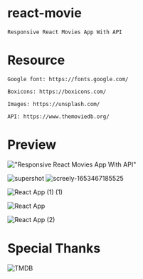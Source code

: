 # react-movie

    Responsive React Movies App With API



# Resource

    Google font: https://fonts.google.com/

    Boxicons: https://boxicons.com/

    Images: https://unsplash.com/

    API: https://www.themoviedb.org/

# Preview

!["Responsive React Movies App With API"](https://user-images.githubusercontent.com/75971776/170228461-0776b7a0-c0bb-42da-b704-f4b9f3a34a43.png)

![supershot](https://user-images.githubusercontent.com/75971776/170232949-56b1841d-c432-4335-b7af-5f4e4651f423.png)
![screely-1653467185525](https://user-images.githubusercontent.com/75971776/170232961-cac2442a-3450-4602-aab5-220ae3a3002d.png)


![React App (1) (1)](https://user-images.githubusercontent.com/75971776/170232070-a0599deb-8bca-4709-bdd2-67bf47e532fa.png)


![React App](https://user-images.githubusercontent.com/75971776/170230206-776f9dcf-ff10-45ee-836e-c8103bb96942.png)


![React App (2)](https://user-images.githubusercontent.com/75971776/170232801-227c0255-9f93-4a15-8b15-be574f7cda3e.png)


# Special Thanks
![TMDB](https://user-images.githubusercontent.com/75971776/170100247-c848c9a3-23a5-4ced-9ce7-fedfa10efcd5.svg)
